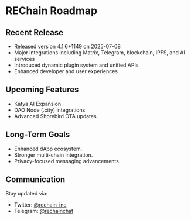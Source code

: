 # REChain Roadmap

## Recent Release

- Released version 4.1.6+1149 on 2025-07-08
- Major integrations including Matrix, Telegram, blockchain, IPFS, and AI services
- Introduced dynamic plugin system and unified APIs
- Enhanced developer and user experiences

## Upcoming Features

- Katya AI Expansion
- DAO Node (.city) integrations
- Advanced Shorebird OTA updates

## Long-Term Goals

- Enhanced dApp ecosystem.
- Stronger multi-chain integration.
- Privacy-focused messaging advancements.

## Communication

Stay updated via:
- Twitter: [@rechain_inc](https://x.com/rechain_inc)
- Telegram: [@rechainchat](https://t.me/rechainchat)
